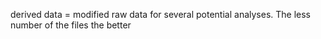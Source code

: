 derived data = modified raw data for several potential  analyses. The less number of the files the better
